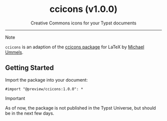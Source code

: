 <div align="center">
<h1>ccicons (v1.0.0)</h1>
Creative Commons icons for your Typst documents</div>

----

> [!NOTE]
> `ccicons` is an adaption of the [ccicons package](https://ctan.org/pkg/ccicons) for LaTeX by [Michael Ummels](https://github.com/ummels).

## Getting Started

Import the package into your document:

```typ
#import "@preview/ccicons:1.0.0": *
```

> [!IMPORTANT]
> As of now, the package is not published in the Typst Universe, but should be in the next few days.

